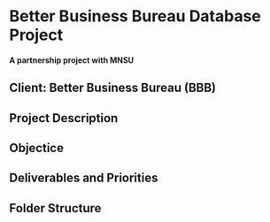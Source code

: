 # **Better Business Bureau Database Project**
#### **A partnership project with MNSU**

## **Client: Better Business Bureau (BBB)**

## **Project Description**

## **Objectice**

## **Deliverables and Priorities**

## **Folder Structure**



